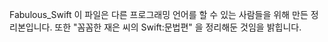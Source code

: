 Fabulous_Swift
이 파일은 다른 프로그래밍 언어를 할 수 있는 사람들을 위해 만든 정리본입니다.
또한 "꼼꼼한 재은 씨의 Swift:문법편" 을 정리해둔 것임을 밝힙니다.
